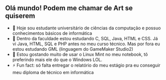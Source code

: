 ## Olá mundo! Podem me chamar de Art se quiserem


- 🔭 Hoje sou estudante universitário de ciências da computação e possuo conhecimentos básicos de informática
- 🌱 Dentro da faculdade estou estudando C, SQL, Java, HTML e CSS. Já vi Java, HTML, SQL e PHP antes no meu curso técnico. Mas por fora eu estou estudando GML (linguagem do GameMaker Studio2)
- 🐧 Estou gostando muito de usar o Linux Mint no meu notebook, tô preferindo mais ele do que o Windows LOL.
- ⚡ Fun fact: só falta entregar o relatório do meu estágio pra eu conseguir meu diploma de técnico em informática
